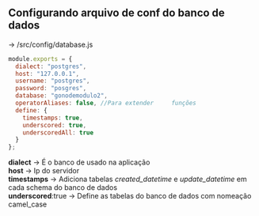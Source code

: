 ## Configurando arquivo de conf do banco de dados

-> /src/config/database.js

```js
module.exports = {
  dialect: "postgres",
  host: "127.0.0.1",
  username: "postgres",
  password: "posgres",
  database: "gonodemodulo2",
  operatorAliases: false, //Para extender     funções
  define: {
    timestamps: true,
    underscored: true,
    underscoredAll: true
  }
};
```

**dialect** -> É o banco de usado na aplicação  
**host** -> Ip do servidor  
**timestamps** -> Adiciona tabelas _created_datetime_ e _update_datetime_ em cada schema do banco de dados  
**underscored**:true -> Define as tabelas do banco de dados com nomeação camel_case
